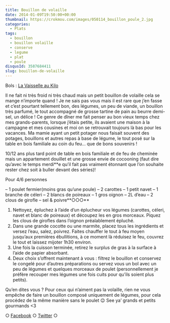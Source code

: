 ```yaml
---
title: Bouillon de volaille
date: 2014-01-09T19:50:00+00:00
thumbnail: https://crokmou.com/images/050114_bouillon_poule_2.jpg
categories:
  - Plats
tags:
  - bouillon
  - bouillon volaille
  - conserve
  - legume
  - plat
  - poule
disqusId: 3587684411
slug: bouillon-de-volaille
---
```


Bols : [La Vaisselle au Kilo](http://www.lavaisselleaukilo.be/)

Il ne fait ni très froid ni très chaud mais un petit bouillon de volaille cela se mange n’importe quand ! Je ne sais pas vous mais il est rare que j’en fasse et c’est pourtant tellement bon, des légumes, un peu de viande, un bouillon très parfumé, le tout accompagné de grosse tartine de pain au beurre demi-sel, un délice ! Ce genre de dîner me fait penser au bon vieux temps chez mes grands-parents, lorsque j’étais petite, ils avaient une maison à la campagne et mes cousines et moi on se retrouvait toujours là bas pour les vacances. Ma mamie ayant un petit potager nous faisait souvent des potages, bouillons et autres repas à base de légume, le tout posé sur la table en bois familiale au coin du feu… que de bons souvenirs !

10/12 ans plus tard point de table en bois familiale et de feu de cheminée mais un appartement douillet et une grosse envie de cocooning (faut dire qu’avec le temps merdi**e qu’il fait pas vraiment étonnant que l’on souhaite rester chez soit à buller devant des séries)!

Pour 4/6 personnes

– 1 poulet fermier(moins gras qu’une poule)
– 2 carottes
– 1 petit navet
– 1 branche de céleri
– 2 blancs de poireaux
– 1 gros oignon
– 2L d’eau
– 2 clous de girofle
– sel & poivre**○○○**

1) Nettoyez, épluchez à l’aide d’un éplucheur vos légumes (carottes, céleri, navet et blanc de poireaux) et découpez les en gros morceaux. Piquez les clous de girofles dans l’oignon préalablement épluché.
2) Dans une grande cocotte ou une marmite, placez tous les ingrédients et versez l’eau, salez, poivrez. Faites chauffer le tout à feu moyen jusqu’aux premières ébullitions, à ce moment là réduisez le feu, couvrez le tout et laissez mijoter 1h30 environ.
4) Une fois la cuisson terminée, retirez le surplus de gras à la surface à l’aide de papier absorbant.
5) Deux choix s’offrent maintenant à vous : filtrez le bouillon et conservez le congelé pour d’autres préparations ou servez vous un bol avec un peu de légumes et quelques morceaux de poulet (personnellement je préfère recouper mes légumes une fois cuits pour qu’ils soient plus petits).

Qu’en dites vous ? Pour ceux qui n’aiment pas la volaille, rien ne vous empêche de faire un bouillon composé uniquement de légumes, pour cela procédez de la même manière sans le poulet 😉 See ya’ grands et petits gourmands <3

○ [Facebook](https://www.facebook.com/crokmou.blog) ○ [Twitter](https://twitter.com/Crokmou) ○ 